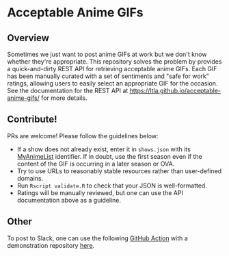 # Acceptable Anime GIFs

## Overview

Sometimes we just want to post anime GIFs at work but we don't know whether they're appropriate.
This repository solves the problem by provides a quick-and-dirty REST API for retrieving acceptable anime GIFs.
Each GIF has been manually curated with a set of sentiments and "safe for work" ratings,
allowing users to easily select an appropriate GIF for the occasion.
See the documentation for the REST API at https://ltla.github.io/acceptable-anime-gifs/ for more details.

## Contribute!

PRs are welcome!
Please follow the guidelines below:

- If a show does not already exist, enter it in `shows.json` with its [MyAnimeList](https://myanimelist.net) identifier.
  If in doubt, use the first season even if the content of the GIF is occurring in a later season or OVA.
- Try to use URLs to reasonably stable resources rather than user-defined domains.
- Run `Rscript validate.R` to check that your JSON is well-formatted.
- Ratings will be manually reviewed, but one can use the API documentation above as a guideline.

## Other

To post to Slack, one can use the following [GitHub Action](https://github.com/LTLA/actions-anime-gif-slackbot)
with a demonstration repository [here](https://github.com/LTLA/anime-slack-cronjob).
